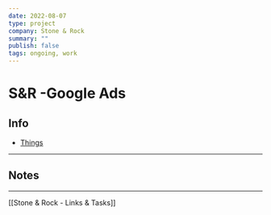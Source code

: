 ```yaml
---
date: 2022-08-07
type: project
company: Stone & Rock
summary: ""
publish: false
tags: ongoing, work
---
```


# S&R -Google Ads

## Info
- [Things](things:///show?id=MSsrr4KEZASnVecQYCr6e7)

---

## Notes



---
[[Stone & Rock - Links & Tasks]]